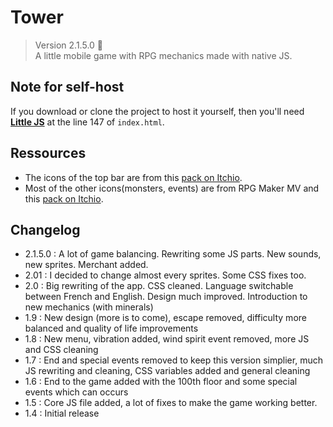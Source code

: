 # Tower

> Version 2.1.5.0 :memo:  
> A little mobile game with RPG mechanics made with native JS.

## Note for self-host

If you download or clone the project to host it yourself, then you'll need [**Little JS**](https://github.com/n-deleforge/littleJS) at the line 147 of `index.html`.

## Ressources

- The icons of the top bar are from this [pack on Itchio](https://kyrise.itch.io/kyrises-free-16x16-rpg-icon-pack).
- Most of the other icons(monsters, events) are from RPG Maker MV and this [pack on Itchio](https://beowulf.itch.io/rpg-boss-monsters-minions-huge-pack).

## Changelog

- 2.1.5.0 : A lot of game balancing. Rewriting some JS parts. New sounds, new sprites. Merchant added.
- 2.01 : I decided to change almost every sprites. Some CSS fixes too.
- 2.0 : Big rewriting of the app. CSS cleaned. Language switchable between French and English. Design much improved. Introduction to new mechanics (with minerals)
- 1.9 : New design (more is to come), escape removed, difficulty more balanced and quality of life improvements
- 1.8 : New menu, vibration added, wind spirit event removed, more JS and CSS cleaning
- 1.7 : End and special events removed to keep this version simplier, much JS rewriting and cleaning, CSS variables added and general cleaning
- 1.6 : End to the game added with the 100th floor and some special events which can occurs
- 1.5 : Core JS file added, a lot of fixes to make the game working better.
- 1.4 : Initial release
